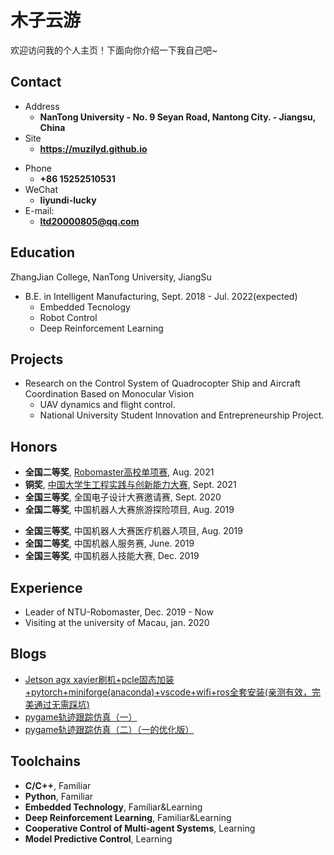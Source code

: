 # 木子云游

欢迎访问我的个人主页！下面向你介绍一下我自己吧\~

<!-- .slide -->

## Contact

- Address
  - **NanTong University - No. 9 Seyan Road, Nantong City. - Jiangsu, China**
- Site
  - **<https://muzilyd.github.io>**

<!-- .slide vertical=true -->

- Phone
  - **+86 15252510531**
- WeChat
  - **liyundi-lucky**
- E-mail:
  - **ltd20000805@qq.com**

<!-- .slide -->

## Education

ZhangJian College, NanTong University, JiangSu

- B.E. in Intelligent Manufacturing, Sept. 2018 - Jul. 2022(expected)
  - Embedded Tecnology
  - Robot Control
  - Deep Reinforcement Learning

<!-- .slide -->

## Projects

<!-- .slide vertical=true -->

- Research on the Control System of Quadrocopter Ship and Aircraft Coordination Based on Monocular Vision
  - UAV dynamics and flight control.
  - National University Student Innovation and Entrepreneurship Project.

<!-- .slide -->

## Honors

- **全国二等奖**, [Robomaster高校单项赛](https://www.robomaster.com/zh-CN), Aug. 2021
- **铜奖**, [中国大学生工程实践与创新能力大赛](http://www.gcxl.edu.cn/new/index.html), Sept. 2021
- **全国三等奖**, 全国电子设计大赛邀请赛, Sept. 2020
- **全国二等奖**, 中国机器人大赛旅游探险项目, Aug. 2019

<!-- .slide vertical=true -->

- **全国三等奖**, 中国机器人大赛医疗机器人项目, Aug. 2019
- **全国二等奖**, 中国机器人服务赛, June. 2019
- **全国三等奖**, 中国机器人技能大赛, Dec. 2019

<!-- .slide -->

## Experience

- Leader of NTU-Robomaster, Dec. 2019 - Now
- Visiting at the university of Macau, jan. 2020

<!-- .slide -->

## Blogs

- [Jetson agx xavier刷机+pcle固态加装+pytorch+miniforge(anaconda)+vscode+wifi+ros全套安装(亲测有效，完美通过无需踩坑)](https://muzilyd.github.io/2021/12/31/Jetson-agx-xavier%E5%85%A8%E5%A5%97%E5%AE%89%E8%A3%85/)
- [pygame轨迹跟踪仿真（一）](https://muzilyd.github.io/2021/12/31/pygame%E8%BD%A8%E8%BF%B9%E8%B7%9F%E8%B8%AA%E4%BB%BF%E7%9C%9F-%E4%B8%80/)
- [pygame轨迹跟踪仿真（二）（一的优化版）](https://muzilyd.github.io/2022/01/03/pygame%E8%BD%A8%E8%BF%B9%E8%B7%9F%E8%B8%AA%E4%BB%BF%E7%9C%9F-%E4%BA%8C-%E4%B8%80%E7%9A%84%E4%BC%98%E5%8C%96%E7%89%88/)
<!-- .slide -->

## Toolchains

<!-- .slide vertical=true -->

- **C/C++**, Familiar
- **Python**, Familiar
- **Embedded Technology**, Familiar&Learning
- **Deep Reinforcement Learning**, Familiar&Learning
- **Cooperative Control of Multi-agent Systems**, Learning
- **Model Predictive Control**, Learning
